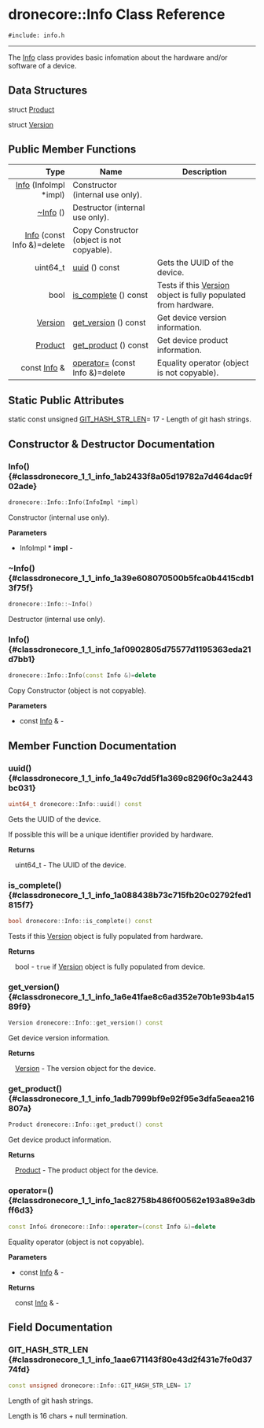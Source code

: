 # dronecore::Info Class Reference
`#include: info.h`

----


The [Info](classdronecore_1_1_info.md) class provides basic infomation about the hardware and/or software of a device. 


## Data Structures


struct [Product](structdronecore_1_1_info_1_1_product.md)

struct [Version](structdronecore_1_1_info_1_1_version.md)

## Public Member Functions


Type | Name | Description
---: | --- | ---
| [Info](#classdronecore_1_1_info_1ab2433f8a05d19782a7d464dac9f02ade) (InfoImpl *impl) | Constructor (internal use only).
| [~Info](#classdronecore_1_1_info_1a39e608070500b5fca0b4415cdb13f75f) () | Destructor (internal use only).
| [Info](#classdronecore_1_1_info_1af0902805d75577d1195363eda21d7bb1) (const Info &)=delete | Copy Constructor (object is not copyable).
uint64_t | [uuid](#classdronecore_1_1_info_1a49c7dd5f1a369c8296f0c3a2443bc031) () const | Gets the UUID of the device.
bool | [is_complete](#classdronecore_1_1_info_1a088438b73c715fb20c02792fed1815f7) () const | Tests if this [Version](structdronecore_1_1_info_1_1_version.md) object is fully populated from hardware.
[Version](structdronecore_1_1_info_1_1_version.md) | [get_version](#classdronecore_1_1_info_1a6e41fae8c6ad352e70b1e93b4a1589f9) () const | Get device version information.
[Product](structdronecore_1_1_info_1_1_product.md) | [get_product](#classdronecore_1_1_info_1adb7999bf9e92f95e3dfa5eaea216807a) () const | Get device product information.
const [Info](classdronecore_1_1_info.md) & | [operator=](#classdronecore_1_1_info_1ac82758b486f00562e193a89e3dbff6d3) (const Info &)=delete | Equality operator (object is not copyable).

## Static Public Attributes


static const unsigned [GIT_HASH_STR_LEN](#classdronecore_1_1_info_1aae671143f80e43d2f431e7fe0d3774fd)= 17 - Length of git hash strings.


## Constructor & Destructor Documentation


### Info() {#classdronecore_1_1_info_1ab2433f8a05d19782a7d464dac9f02ade}
```cpp
dronecore::Info::Info(InfoImpl *impl)
```


Constructor (internal use only).


**Parameters**

* InfoImpl * **impl** - 

### ~Info() {#classdronecore_1_1_info_1a39e608070500b5fca0b4415cdb13f75f}
```cpp
dronecore::Info::~Info()
```


Destructor (internal use only).


### Info() {#classdronecore_1_1_info_1af0902805d75577d1195363eda21d7bb1}
```cpp
dronecore::Info::Info(const Info &)=delete
```


Copy Constructor (object is not copyable).


**Parameters**

* const [Info](classdronecore_1_1_info.md) & - 

## Member Function Documentation


### uuid() {#classdronecore_1_1_info_1a49c7dd5f1a369c8296f0c3a2443bc031}
```cpp
uint64_t dronecore::Info::uuid() const
```


Gets the UUID of the device.

If possible this will be a unique identifier provided by hardware.

**Returns**

&emsp;uint64_t - The UUID of the device.

### is_complete() {#classdronecore_1_1_info_1a088438b73c715fb20c02792fed1815f7}
```cpp
bool dronecore::Info::is_complete() const
```


Tests if this [Version](structdronecore_1_1_info_1_1_version.md) object is fully populated from hardware.


**Returns**

&emsp;bool - `true` if [Version](structdronecore_1_1_info_1_1_version.md) object is fully populated from device.

### get_version() {#classdronecore_1_1_info_1a6e41fae8c6ad352e70b1e93b4a1589f9}
```cpp
Version dronecore::Info::get_version() const
```


Get device version information.


**Returns**

&emsp;[Version](structdronecore_1_1_info_1_1_version.md) - The version object for the device.

### get_product() {#classdronecore_1_1_info_1adb7999bf9e92f95e3dfa5eaea216807a}
```cpp
Product dronecore::Info::get_product() const
```


Get device product information.


**Returns**

&emsp;[Product](structdronecore_1_1_info_1_1_product.md) - The product object for the device.

### operator=() {#classdronecore_1_1_info_1ac82758b486f00562e193a89e3dbff6d3}
```cpp
const Info& dronecore::Info::operator=(const Info &)=delete
```


Equality operator (object is not copyable).


**Parameters**

* const [Info](classdronecore_1_1_info.md) & - 

**Returns**

&emsp;const [Info](classdronecore_1_1_info.md) & - 

## Field Documentation


### GIT_HASH_STR_LEN {#classdronecore_1_1_info_1aae671143f80e43d2f431e7fe0d3774fd}

```cpp
const unsigned dronecore::Info::GIT_HASH_STR_LEN= 17
```


Length of git hash strings.

Length is 16 chars + null termination.